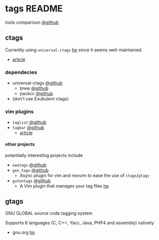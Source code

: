 # tags README

tools comparison [@github](https://github.com/oracle/opengrok/wiki/Comparison-with-Similar-Tools)

## ctags

Currently using `universal-ctags` [hp](https://ctags.io/) since it seems well-maintained.

- [article](https://andrew.stwrt.ca/posts/vim-ctags/)

### dependecies

- universal-ctags [@github](https://github.com/universal-ctags/ctags)
  - brew [@github](https://github.com/universal-ctags/homebrew-universal-ctags)
  - packcc [@github](https://github.com/enechaev/packcc)
- (don't use Exubulent ctags)

### vim plugins

- `taglist` [@github](https://github.com/vim-scripts/taglist.vim)
- `tagbar` [@github](https://github.com/majutsushi/tagbar)
  - [article](https://jdhao.github.io/2018/09/28/nvim_tagbar_install_use/)

#### other projects

potentially interesting projects include

- `neotags` [@github](https://github.com/c0r73x/neotags.nvim)
- `gen_tags` [@github](https://github.com/jsfaint/gen_tags.vim)
  - Async plugin for vim and neovim to ease the use of `ctags`/`gtags`
- `gutentags` [@github](https://github.com/ludovicchabant/vim-gutentags)
  - A Vim plugin that manages your tag files [hp](https://bolt80.com/gutentags/)

## gtags

GNU GLOBAL source code tagging system

Supports 6 languages (C, C++, Yacc, Java, PHP4 and assembly) natively

- gnu.org [hp](http://www.gnu.org/software/global/)
